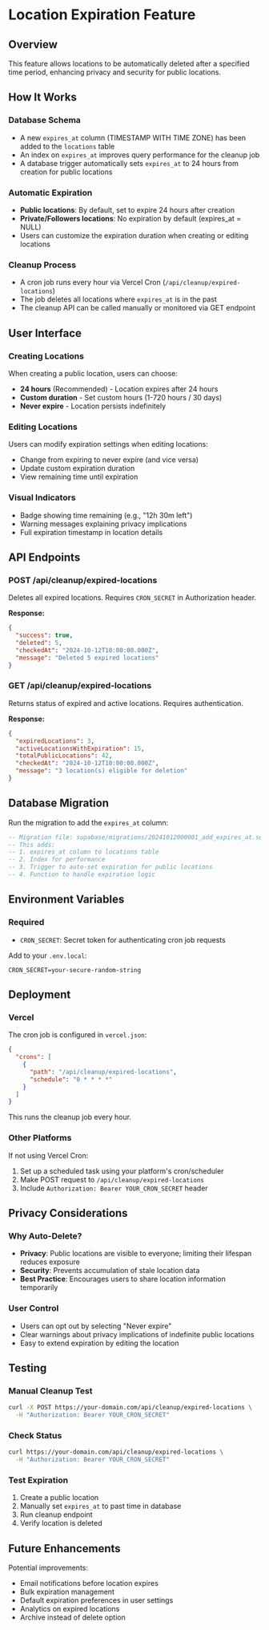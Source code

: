 # Location Expiration Feature

## Overview
This feature allows locations to be automatically deleted after a specified time period, enhancing privacy and security for public locations.

## How It Works

### Database Schema
- A new `expires_at` column (TIMESTAMP WITH TIME ZONE) has been added to the `locations` table
- An index on `expires_at` improves query performance for the cleanup job
- A database trigger automatically sets `expires_at` to 24 hours from creation for public locations

### Automatic Expiration
- **Public locations**: By default, set to expire 24 hours after creation
- **Private/Followers locations**: No expiration by default (expires_at = NULL)
- Users can customize the expiration duration when creating or editing locations

### Cleanup Process
- A cron job runs every hour via Vercel Cron (`/api/cleanup/expired-locations`)
- The job deletes all locations where `expires_at` is in the past
- The cleanup API can be called manually or monitored via GET endpoint

## User Interface

### Creating Locations
When creating a public location, users can choose:
- **24 hours** (Recommended) - Location expires after 24 hours
- **Custom duration** - Set custom hours (1-720 hours / 30 days)
- **Never expire** - Location persists indefinitely

### Editing Locations
Users can modify expiration settings when editing locations:
- Change from expiring to never expire (and vice versa)
- Update custom expiration duration
- View remaining time until expiration

### Visual Indicators
- Badge showing time remaining (e.g., "12h 30m left")
- Warning messages explaining privacy implications
- Full expiration timestamp in location details

## API Endpoints

### POST /api/cleanup/expired-locations
Deletes all expired locations. Requires `CRON_SECRET` in Authorization header.

**Response:**
```json
{
  "success": true,
  "deleted": 5,
  "checkedAt": "2024-10-12T10:00:00.000Z",
  "message": "Deleted 5 expired locations"
}
```

### GET /api/cleanup/expired-locations
Returns status of expired and active locations. Requires authentication.

**Response:**
```json
{
  "expiredLocations": 3,
  "activeLocationsWithExpiration": 15,
  "totalPublicLocations": 42,
  "checkedAt": "2024-10-12T10:00:00.000Z",
  "message": "3 location(s) eligible for deletion"
}
```

## Database Migration

Run the migration to add the `expires_at` column:

```sql
-- Migration file: supabase/migrations/20241012000001_add_expires_at.sql
-- This adds:
-- 1. expires_at column to locations table
-- 2. Index for performance
-- 3. Trigger to auto-set expiration for public locations
-- 4. Function to handle expiration logic
```

## Environment Variables

### Required
- `CRON_SECRET`: Secret token for authenticating cron job requests

Add to your `.env.local`:
```
CRON_SECRET=your-secure-random-string
```

## Deployment

### Vercel
The cron job is configured in `vercel.json`:
```json
{
  "crons": [
    {
      "path": "/api/cleanup/expired-locations",
      "schedule": "0 * * * *"
    }
  ]
}
```

This runs the cleanup job every hour.

### Other Platforms
If not using Vercel Cron:
1. Set up a scheduled task using your platform's cron/scheduler
2. Make POST request to `/api/cleanup/expired-locations`
3. Include `Authorization: Bearer YOUR_CRON_SECRET` header

## Privacy Considerations

### Why Auto-Delete?
- **Privacy**: Public locations are visible to everyone; limiting their lifespan reduces exposure
- **Security**: Prevents accumulation of stale location data
- **Best Practice**: Encourages users to share location information temporarily

### User Control
- Users can opt out by selecting "Never expire"
- Clear warnings about privacy implications of indefinite public locations
- Easy to extend expiration by editing the location

## Testing

### Manual Cleanup Test
```bash
curl -X POST https://your-domain.com/api/cleanup/expired-locations \
  -H "Authorization: Bearer YOUR_CRON_SECRET"
```

### Check Status
```bash
curl https://your-domain.com/api/cleanup/expired-locations \
  -H "Authorization: Bearer YOUR_CRON_SECRET"
```

### Test Expiration
1. Create a public location
2. Manually set `expires_at` to past time in database
3. Run cleanup endpoint
4. Verify location is deleted

## Future Enhancements

Potential improvements:
- Email notifications before location expires
- Bulk expiration management
- Default expiration preferences in user settings
- Analytics on expired locations
- Archive instead of delete option
